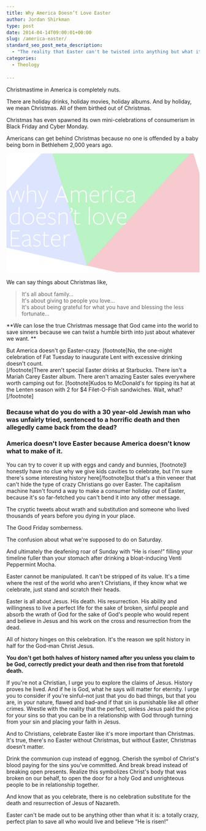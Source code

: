 ```yaml
---
title: Why America Doesn’t Love Easter
author: Jordan Shirkman
type: post
date: 2014-04-14T09:00:01+00:00
slug: /america-easter/
standard_seo_post_meta_description:
  - "The reality that Easter can't be twisted into anything but what it is: God's plan to save people."
categories:
  - Theology

---
```

Christmastime in America is completely nuts.

There are holiday drinks, holiday movies, holiday albums. And by holiday, we mean Christmas. All of them birthed out of Christmas.

Christmas has even spawned its own mini-celebrations of consumerism in Black Friday and Cyber Monday.

Americans can get behind Christmas because no one is offended by a baby being born in Bethlehem 2,000 years ago.

![Image](/static/images/america-easter.jpeg) 

We can say things about Christmas like,

> It's all about family&#8230;  
> It's about giving to people you love&#8230;  
> It's about being grateful for what you have and blessing the less fortunate&#8230;

**We can lose the true Christmas message that God came into the world to save sinners because we can twist a humble birth into just about whatever we want. **<!--more-->

But America doesn't go Easter-crazy. [footnote]No, the one-night celebration of Fat Tuesday to inaugurate Lent with excessive drinking doesn't count.  
[/footnote]There aren't special Easter drinks at Starbucks. There isn't a Mariah Carey Easter album. There aren't amazing Easter sales everywhere worth camping out for. [footnote]Kudos to McDonald's for tipping its hat at the Lenten season with 2 for $4 Filet-O-Fish sandwiches. Wait, what?[/footnote]

### Because what do you do with a 30 year-old Jewish man who was unfairly tried, **sentenced to a horrific death and then allegedly came back from the dead?**

### America doesn't love Easter because America doesn't know what to make of it.

You can try to cover it up with eggs and candy and bunnies, [footnote]I honestly have no clue why we give kids cavities to celebrate, but I'm sure there's some interesting history here[/footnote]but that's a thin veneer that can't hide the type of crazy Christians go over Easter. The capitalism machine hasn't found a way to make a consumer holiday out of Easter, because it's so far-fetched you can't bend it into any other message.

The cryptic tweets about wrath and substitution and someone who lived thousands of years before you dying in your place.

The Good Friday somberness.

The confusion about what we're supposed to do on Saturday.

And ultimately the deafening roar of Sunday with &#8220;He is risen!&#8221; filling your timeline fuller than your stomach after drinking a bloat-inducing Venti Peppermint Mocha.

Easter cannot be manipulated. It can't be stripped of its value. It's a time where the rest of the world who aren't Christians, if they know what we celebrate, just stand and scratch their heads.

Easter is all about Jesus. His death. His resurrection. His ability and willingness to live a perfect life for the sake of broken, sinful people and absorb the wrath of God for the sake of God's people who would repent and believe in Jesus and his work on the cross and resurrection from the dead.

All of history hinges on this celebration. It's the reason we split history in half for the God-man Christ Jesus.

**You don't get both halves of history named after you unless you claim to be God, correctly predict your death and then rise from that foretold death.**

If you're not a Christian, I urge you to explore the claims of Jesus. History proves he lived. And if he is God, what he says will matter for eternity. I urge you to consider if you're sinful–not just that you do bad things, but that you are, in your nature, flawed and bad–and if that sin is punishable like all other crimes. Wrestle with the reality that the perfect, sinless Jesus paid the price for your sins so that you can be in a relationship with God through turning from your sin and placing your faith in Jesus.

And to Christians, celebrate Easter like it's more important than Christmas. It's true, there's no Easter without Christmas, but without Easter, Christmas doesn't matter.

Drink the communion cup instead of eggnog. Cherish the symbol of Christ's blood paying for the sins you've committed. And break bread instead of breaking open presents. Realize this symbolizes Christ's body that was broken on our behalf, to open the door for a holy God and unrighteous people to be in relationship together.

And know that as you celebrate, there is no celebration substitute for the death and resurrection of Jesus of Nazareth.

Easter can't be made out to be anything other than what it is: a totally crazy, perfect plan to save all who would live and believe &#8220;He is risen!&#8221;